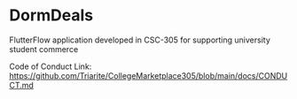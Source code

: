 # DormDeals
FlutterFlow application developed in CSC-305 for supporting university student commerce

Code of Conduct Link: https://github.com/Triarite/CollegeMarketplace305/blob/main/docs/CONDUCT.md
